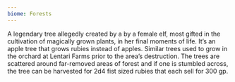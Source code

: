 ```yaml
---
biome: Forests
---
```

A legendary tree allegedly created by a by a female elf, most gifted in the cultivation of magically grown plants, in her final moments of life. It’s an apple tree that grows rubies instead of apples. Similar trees used to grow in the orchard at Lentari Farms prior to the area’s destruction. The trees are scattered around far-removed areas of forest and if one is stumbled across, the tree can be harvested for 2d4 fist sized rubies that each sell for 300 gp. 

